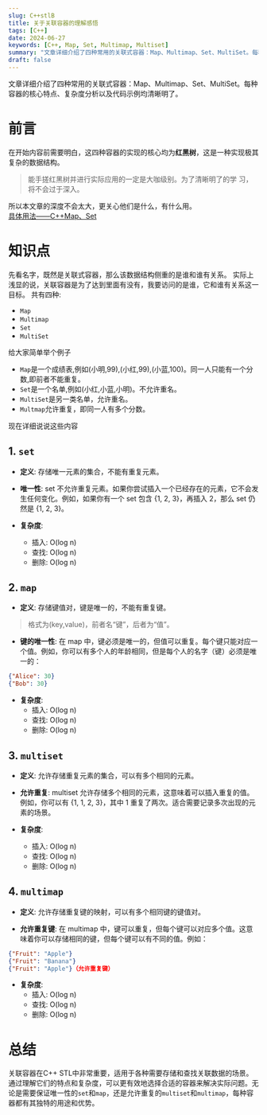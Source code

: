 ```yaml
---
slug: C++stlB
title: 关于关联容器的理解感悟
tags: [C++]
date: 2024-06-27
keywords: [C++, Map, Set, Multimap, Multiset]
summary: "文章详细介绍了四种常用的关联式容器：Map、Multimap、Set、MultiSet。每种容器的核心特点、复杂度分析以及代码示例均清晰明了。"
draft: false
---
```

文章详细介绍了四种常用的关联式容器：Map、Multimap、Set、MultiSet。每种容器的核心特点、复杂度分析以及代码示例均清晰明了。
<!--truncate-->
# 前言
在开始内容前需要明白，这四种容器的实现的核心均为**红黑树**，这是一种实现极其复杂的数据结构。
> 能手搓红黑树并进行实际应用的一定是大咖级别。为了清晰明了的学
> 习，将不会过于深入。  

所以本文章的深度不会太大，更关心他们是什么，有什么用。  
[具体用法——C++Map、Set](/docs/C++/List、Vector、Map、Set)


# 知识点
先看名字，既然是关联式容器，那么该数据结构侧重的是谁和谁有关系。
实际上浅显的说，关联容器是为了达到里面有没有，我要访问的是谁，它和谁有关系这一目标。
共有四种:
- `Map`
- `Multimap`
- `Set`
- `MultiSet`
  
给大家简单举个例子
- `Map`是一个成绩表,例如(小明,99),(小红,99),(小蓝,100)。同一人只能有一个分数,即前者不能重复。
- `Set`是一个名单,例如(小红,小蓝,小明)。不允许重名。
- `MultiSet`是另一类名单，允许重名。
- `Multmap`允许重复，即同一人有多个分数。

现在详细说说这些内容
## 1. `set`
- **定义**: 存储唯一元素的集合，不能有重复元素。
  
- **唯一性**: set 不允许重复元素。如果你尝试插入一个已经存在的元素，它不会发生任何变化。例如，如果你有一个 set 包含 {1, 2, 3}，再插入 2，那么 set 仍然是 {1, 2, 3}。
  
- **复杂度**:
  - 插入: O(log n)
  - 查找: O(log n)
  - 删除: O(log n)

## 2. `map`
- **定义**: 存储键值对，键是唯一的，不能有重复键。

> 格式为(key,value)，前者名“键”，后者为“值”。
  
- **键的唯一性**: 在 map 中，键必须是唯一的，但值可以重复。每个键只能对应一个值。例如，你可以有多个人的年龄相同，但是每个人的名字（键）必须是唯一的：
```json
{"Alice": 30}
{"Bob": 30}
```

- **复杂度**:
  - 插入: O(log n)
  - 查找: O(log n)
  - 删除: O(log n)

## 3. `multiset`
- **定义**: 允许存储重复元素的集合，可以有多个相同的元素。

- **允许重复**: multiset 允许存储多个相同的元素，这意味着可以插入重复的值。例如，你可以有 {1, 1, 2, 3}，其中 1 重复了两次。适合需要记录多次出现的元素的场景。

- **复杂度**:
  - 插入: O(log n)
  - 查找: O(log n)
  - 删除: O(log n)

## 4. `multimap`
- **定义**: 允许存储重复键的映射，可以有多个相同键的键值对。

- **允许重复键**: 在 multimap 中，键可以重复，但每个键可以对应多个值。这意味着你可以存储相同的键，但每个键可以有不同的值。例如：
``` json
{"Fruit": "Apple"}
{"Fruit": "Banana"}
{"Fruit": "Apple"}（允许重复键）
```

- **复杂度**:
  - 插入: O(log n)
  - 查找: O(log n)
  - 删除: O(log n)

# 总结
关联容器在C++ STL中非常重要，适用于各种需要存储和查找关联数据的场景。通过理解它们的特点和复杂度，可以更有效地选择合适的容器来解决实际问题。无论是需要保证唯一性的`set`和`map`，还是允许重复的`multiset`和`multimap`，每种容器都有其独特的用途和优势。